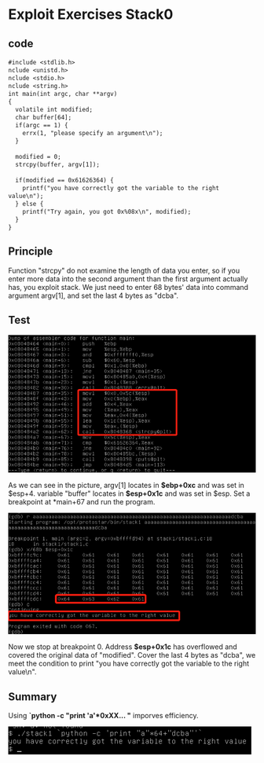 # Exploit Exercises Stack0
## code
```
#include <stdlib.h>
nclude <unistd.h>
nclude <stdio.h>
nclude <string.h>
int main(int argc, char **argv)
{
  volatile int modified;
  char buffer[64];
  if(argc == 1) {
    errx(1, "please specify an argument\n");
  }

  modified = 0;
  strcpy(buffer, argv[1]);

  if(modified == 0x61626364) {
    printf("you have correctly got the variable to the right value\n");
  } else {
    printf("Try again, you got 0x%08x\n", modified);
  }
}

```
## Principle
Function "strcpy" do not examine the length of data you enter, so if you enter more data into the second argument than the first argument actually has, you exploit stack.
We just need to enter 68 bytes' data into command argument argv[1], and set the last 4 bytes as "dcba".

## Test

![](main.png)

As we can see in the picture, argv[1] locates in **\$ebp+0xc** and was set in \$esp+4. variable "buffer" locates in **\$esp+0x1c** and was set in $esp.
Set a breakpoint at \*main+67 and run the program.

![](breakpoint.png)

Now we stop at breakpoint 0. Address **\$esp+0x1c** has overflowed and covered the original data of "modified". Cover the last 4 bytes as "dcba", we meet the condition to print "you have correctly got the variable to the right value\n".

## Summary

Using **\`python -c \"print \'a\'\*0xXX... \"**  imporves efficiency.

![](summary.png)
